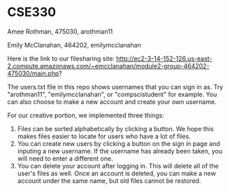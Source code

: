 # CSE330
Amee Rothman, 475030, arothman11

Emily McClanahan, 464202, emilymcclanahan

Here is the link to our filesharing site: http://ec2-3-14-152-126.us-east-2.compute.amazonaws.com/~emcclanahan/module2-group-464202-475030/main.php?

The users.txt file in this repo shows usernames that you can sign in as. Try "arothman11", "emilymcclanahan", or "compscistudent" for example. You can also choose to make a new account and create your own username.

For our creative portion, we implemented three things:
1. Files can be sorted alphabetically by clicking a button. We hope this makes files easier to locate for users who have a lot of files.
2. You can create new users by clicking a button on the sign in page and inputing a new username. If the username has already been taken, you will need to enter a different one.
3. You can delete your account after logging in. This will delete all of the user's files as well. Once an account is deleted, you can make a new account under the same name, but old files cannot be restored. 

